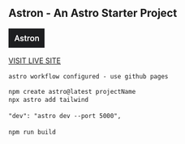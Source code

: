 ## Astron - An Astro Starter Project


![PREVIEW](/public/imgs/logo.png)

[VISIT LIVE SITE](https://mattheweq.com/astron/)




```
astro workflow configured - use github pages
```














```
npm create astro@latest projectName
npx astro add tailwind

"dev": "astro dev --port 5000",

npm run build
```